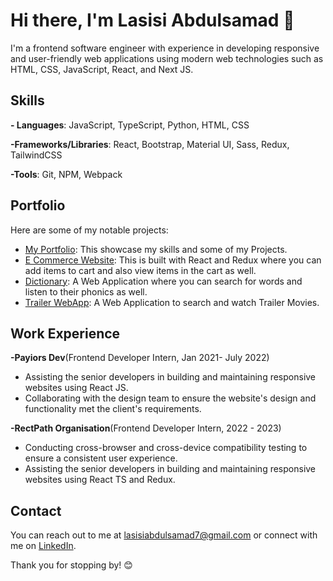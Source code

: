 # Hi there, I'm Lasisi Abdulsamad 👋

I'm a frontend software engineer with experience in developing responsive and user-friendly web applications using modern web technologies such as HTML, CSS, JavaScript, React, and Next JS.

## Skills

**- Languages**: JavaScript, TypeScript, Python, HTML, CSS

**-Frameworks/Libraries**: React, Bootstrap, Material UI, Sass, Redux, TailwindCSS

**-Tools**: Git, NPM, Webpack

## Portfolio
Here are some of my notable projects: 

- [My Portfolio](https://samkayzee-portfolio.vercel.app/): This showcase my skills and some of my Projects.
- [E Commerce Website](https://e-commerce-website-six.vercel.app/): This is built with React and Redux where you can add items to cart and also view items in the cart as well.
- [Dictionary](https://samkayzee-dictionary.vercel.app/): A Web Application where you can search for words and listen to their phonics as well.
- [Trailer WebApp](https://samkayzee-trailer-webapp.vercel.app/): A Web Application to search and watch Trailer Movies.

## Work Experience
**-Payiors Dev**(Frontend Developer Intern, Jan 2021- July 2022)
   - Assisting the senior developers in building and maintaining responsive websites using React JS.
   - Collaborating with the design team to ensure the website's design and functionality met the client's requirements.

**-RectPath Organisation**(Frontend Developer Intern, 2022 - 2023)
   - Conducting cross-browser and cross-device compatibility testing to ensure a consistent user experience.
   -  Assisting the senior developers in building and maintaining responsive websites using React TS and Redux.

<!-- ## Education
**-Software Architecture**(2021-2022) 
   - SQI College of ICT
**-Bachelor of Science in Computer Science**(2022- 2025)
   - Koladaisi University -->

## Contact
You can reach out to me at [lasisiabdulsamad7@gmail.com](mailto:lasisiabdulsamd7@gmail.com) or connect with me on [LinkedIn](https://www.linkedin.com/in/lasisi-abdulsamad).

Thank you for stopping by! 😊




<!-- 
**Samkayzeee/Samkayzeee** is a ✨ _special_ ✨ repository because its `README.md` (this file) appears on your GitHub profile.

Here are some ideas to get you started:

- 🔭 I’m currently working on ...
- 🌱 I’m currently learning ...
- 👯 I’m looking to collaborate on ...
- 🤔 I’m looking for help with ...
- 💬 Ask me about ...
- 📫 How to reach me: ...
- 😄 Pronouns: ...
- ⚡ Fun fact: ...
-->

